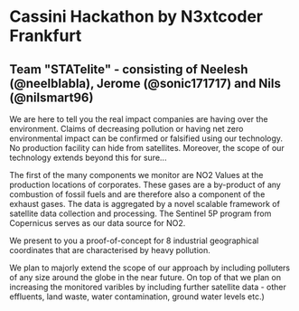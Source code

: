# Cassini Hackathon by N3xtcoder Frankfurt

## Team "STATelite" - consisting of Neelesh (@neelblabla), Jerome (@sonic171717) and Nils (@nilsmart96)

We are here to tell you the real impact companies are having over the environment. Claims of 
decreasing pollution or having net zero environmental impact can be confirmed or falsified using
our technology. No production facility can hide from satellites. Moreover, the scope of our technology extends beyond this for sure...

The first of the many components we monitor are NO2 Values at the production 
locations of corporates. These gases are a by-product of any combustion 
of fossil fuels and are therefore also a component of the exhaust gases. 
The data is aggregated by a novel scalable framework of satellite data 
collection and processing. The Sentinel 5P program from Copernicus serves 
as our data source for NO2.

We present to you a proof-of-concept for 8 industrial geographical coordinates that 
are characterised by heavy pollution. 

We plan to majorly extend the scope of our approach by including polluters 
of any size around the globe in the near future. On top of that we plan on 
increasing the monitored varibles by including further satellite data - other 
effluents, land waste, water contamination, ground water levels etc.)
